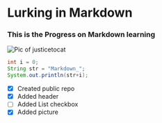 # Lurking in Markdown
###   This is the Progress on Markdown learning

![Pic of justicetocat](https://octodex.github.com/images/justicetocat.jpg)

``` JAVA
int i = 0;
String str = "Markdown_";
System.out.println(str+i);
```
- [x] Created public repo
- [x] Added header
- [ ] Added List checkbox
- [x] Added picture
